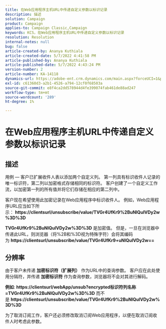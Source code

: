 ```yaml
---
title: 在Web应用程序主机URL中传递自定义参数以标识记录
description: 描述
solution: Campaign
product: Campaign
applies-to: Campaign Classic,Campaign
keywords: KCS，在Web应用程序主机URL中传递自定义参数以标识记录
resolution: Resolution
internal-notes: null
bug: false
article-created-by: Ananya Kuthiala
article-created-date: 5/7/2022 4:41:58 PM
article-published-by: Ananya Kuthiala
article-published-date: 5/7/2022 4:43:24 PM
version-number: 2
article-number: KA-14118
dynamics-url: https://adobe-ent.crm.dynamics.com/main.aspx?forceUCI=1&pagetype=entityrecord&etn=knowledgearticle&id=1421cd98-24ce-ec11-a7b5-0022480a8e40
exl-id: c61360d3-a2b1-4526-a794-12cf0f68503a
source-git-commit: e8f4ca2dd578944d4fe399074fab461de88ad247
workflow-type: tm+mt
source-wordcount: '289'
ht-degree: 1%

---
```


# 在Web应用程序主机URL中传递自定义参数以标识记录

## 描述


用例 — 客户已扩展收件人表以添加两个自定义列。 第一列具有标识收件人记录的唯一标识符，第二列以加密格式存储相同的标识符。 客户创建了一个自定义工作流，以加密第一列的所有值并将它们存储在相应的第二列中。

客户现在希望使用此加密记录在Web应用程序中标识收件人。 例如，Web应用程序URL应当如下所示： <b>https://clientsurl/unsubscribe/value/TVGr4UfKr9%2BuNlQulVDy2w%3D%3D</b>

<b>TVGr4UfKr9%2BuNlQulVDy2w%3D%3D</b> 是加密值。 但是，一旦在浏览器中传递此URL，则浏览器（将%2B和%3D视为特殊字符）会将其编码为 <b>https://clientsurl/unsubscribe/value/TVGr4UfKr9+uNlQulVDy2w==</b>


## 分辨率


由于客户未传递 <b>加密标识符（扩展列）</b> 作为URL中的查询参数。 客户应在此处使用分隔符，并传递 <b>加密标识符</b> 作为查询参数，浏览器将不会对其进行解码。

<b>例如</b>: <b>https://clientsurl/webApp/unsub?encrypted标识符列名称=TVGr4UfKr9%2BuNlQulVDy2w%3D%3D</b> 而不是 <b>https://clientsurl/unsubscribe/value/TVGr4UfKr9%2BuNlQulVDy2w%3D%3D</b>



为了取消订阅工作，客户还必须修改取消订阅Web应用程序，以便在取消订阅收件人时考虑此参数。
